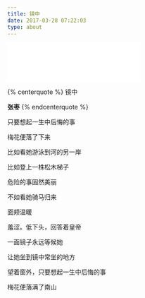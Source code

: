 ```yaml
---
title: 镜中
date: 2017-03-28 07:22:03
type: about
---
```


<iframe frameborder="no" border="0" marginwidth="0" marginheight="0" width=300 height=86 src="//music.163.com/outchain/player?type=2&id=441612583&auto=1&height=66"></iframe>

{% centerquote %}
镜中

**张枣**
{% endcenterquote %}

只要想起一生中后悔的事 

梅花便落了下来 

比如看她游泳到河的另一岸 

比如登上一株松木梯子 

危险的事固然美丽 

不如看她骑马归来 

面颊温暖 

羞涩。低下头，回答着皇帝 

一面镜子永远等候她 

让她坐到镜中常坐的地方 

望着窗外，只要想起一生中后悔的事 

梅花便落满了南山 
